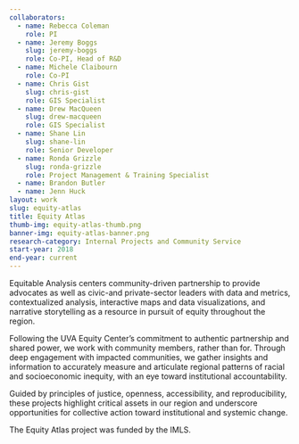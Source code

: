 ```yaml
---
collaborators: 
  - name: Rebecca Coleman
    role: PI
  - name: Jeremy Boggs
    slug: jeremy-boggs
    role: Co-PI, Head of R&D
  - name: Michele Claibourn
    role: Co-PI
  - name: Chris Gist
    slug: chris-gist
    role: GIS Specialist
  - name: Drew MacQueen
    slug: drew-macqueen
    role: GIS Specialist
  - name: Shane Lin
    slug: shane-lin
    role: Senior Developer
  - name: Ronda Grizzle
    slug: ronda-grizzle
    role: Project Management & Training Specialist
  - name: Brandon Butler
  - name: Jenn Huck
layout: work
slug: equity-atlas
title: Equity Atlas
thumb-img: equity-atlas-thumb.png
banner-img: equity-atlas-banner.png
research-category: Internal Projects and Community Service
start-year: 2018
end-year: current
---
```


Equitable Analysis centers community-driven partnership to provide advocates as well as civic-and private-sector leaders with data and metrics, contextualized analysis, interactive maps and data visualizations, and narrative storytelling as a resource in pursuit of equity throughout the region.

Following the UVA Equity Center’s commitment to authentic partnership and shared power, we work with community members, rather than for. Through deep engagement with impacted communities, we gather insights and information to accurately measure and articulate regional patterns of racial and socioeconomic inequity, with an eye toward institutional accountability.

Guided by principles of justice, openness, accessibility, and reproducibility, these projects highlight critical assets in our region and underscore opportunities for collective action toward institutional and systemic change.

The Equity Atlas project was funded by the IMLS.
